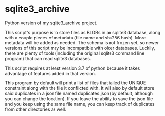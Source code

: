 # sqlite3_archive

Python version of my sqlite3_archive project. 

This script's purpose is to store files as BLOBs in an sqlite3 database, along with a couple pieces of metadata (file name and sha256 hash). More metadata will be added as needed. The schema is not frozen yet, so newer versions of this script may be incompatible with older databases. Luckily, there are plenty of tools (including the original sqlite3 command line program) that can read sqlite3 databases.

This script requires at least version 3.7 of python because it takes advantage of features added in that version.

This program by default will print a list of files that failed the UNIQUE constraint along with the file it conflicted with. It will also by default store said duplicates in a json file named duplicates.json (by default, although you can change the location). If you leave the ability to save the json file and you keep using the same file name, you can keep track of duplicates from other directories as well.